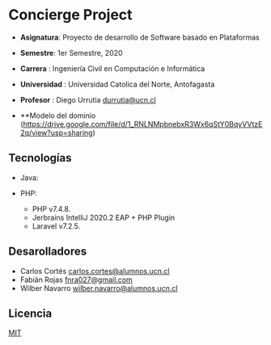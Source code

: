 # Concierge Project

- **Asignatura**: Proyecto de desarrollo de Software basado en Plataformas
- **Semestre**: 1er Semestre, 2020
- **Carrera** : Ingeniería Civil en Computación e Informática
- **Universidad** : Universidad Catolica del Norte, Antofagasta
- **Profesor** : Diego Urrutia <durrutia@ucn.cl>

- **Modelo del dominio  (https://drive.google.com/file/d/1_RNLNMpbnebxR3Wx6qStY0BqyVVtzE2q/view?usp=sharing)


## Tecnologías
- Java:
    


- PHP:
     - PHP v7.4.8.
     - Jerbrains IntelliJ 2020.2 EAP + PHP Plugin
     - Laravel v7.2.5.


## Desarolladores

- Carlos Cortés   <carlos.cortes@alumnos.ucn.cl>
- Fabián Rojas    <fnra027@gmail.com>
- Wilber Navarro  <wilber.navarro@alumnos.ucn.cl>


## Licencia 
[MIT](https://choosealicense.com/licenses/mit/)

